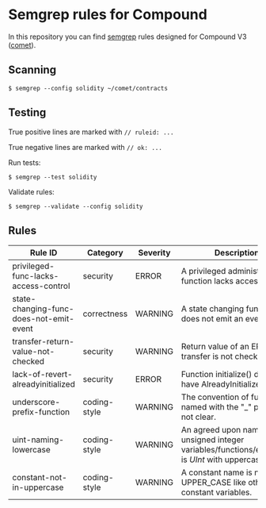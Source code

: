 # Semgrep rules for Compound
In this repository you can find [semgrep](https://semgrep.dev/) rules designed for Compound V3 ([comet](https://github.com/compound-finance/comet)).

## Scanning

```shell
$ semgrep --config solidity ~/comet/contracts

```

## Testing

True positive lines are marked with `// ruleid: ...`

True negative lines are marked with `// ok: ...`

Run tests: 

```shell
$ semgrep --test solidity
```

Validate rules: 

```shell
$ semgrep --validate --config solidity
```

## Rules

Rule ID | Category | Severity | Description
--- | --- | --- | ---
privileged-func-lacks-access-control | security | ERROR | A privileged administrator function lacks access control.
state-changing-func-does-not-emit-event | correctness | WARNING | A state changing function does not emit an event.
transfer-return-value-not-checked | security | WARNING | Return value of an ERC20 transfer is not checked.
lack-of-revert-alreadyinitialized | security | ERROR | Function initialize() doesn't have AlreadyInitialized revert
underscore-prefix-function | coding-style | WARNING | The convention of functions named with the "_" prefix is not clear.
uint-naming-lowercase | coding-style | WARNING | An agreed upon naming for unsigned integer variables/functions/errors/etc is *UInt* with uppercase I.
constant-not-in-uppercase | coding-style | WARNING |  A constant name is not in UPPER_CASE like other constant variables.

